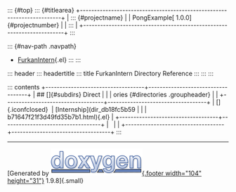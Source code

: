 ::: {#top}
::: {#titlearea}
+-----------------------------------------------------------------------+
| ::: {#projectname}                                                    |
| PongExample[ 1.0.0]{#projectnumber}                                   |
| :::                                                                   |
+-----------------------------------------------------------------------+
:::

::: {#nav-path .navpath}
-   [FurkanIntern](dir_1dcde7ea5adb4470e937f2f1c0036389.html){.el}
:::
:::

::: header
::: headertitle
::: title
FurkanIntern Directory Reference
:::
:::
:::

::: contents
+-----------------------------------+-----------------------------------+
| ## []{#subdirs} Direct            |                                   |
| ories {#directories .groupheader} |                                   |
+-----------------------------------+-----------------------------------+
| []{.iconfclosed}                  | [Internship](dir_db18fc5b59       |
|                                   | b71647f21f3d49fd35b7b1.html){.el} |
+-----------------------------------+-----------------------------------+
|                                   |                                   |
+-----------------------------------+-----------------------------------+
:::

------------------------------------------------------------------------

[Generated by [![doxygen](doxygen.svg){.footer width="104"
height="31"}](https://www.doxygen.org/index.html) 1.9.8]{.small}
